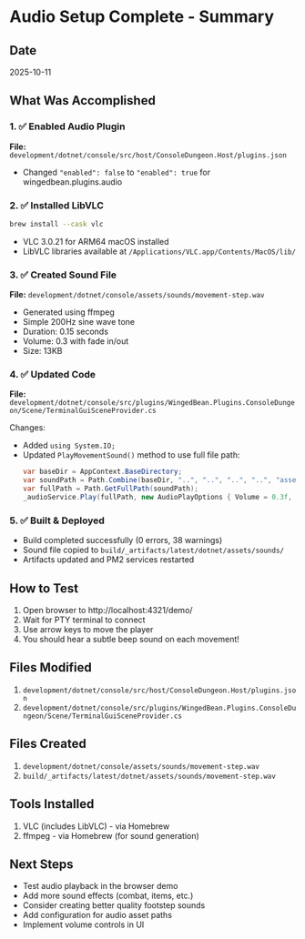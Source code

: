# Audio Setup Complete - Summary

## Date
2025-10-11

## What Was Accomplished

### 1. ✅ Enabled Audio Plugin
**File:** `development/dotnet/console/src/host/ConsoleDungeon.Host/plugins.json`
- Changed `"enabled": false` to `"enabled": true` for wingedbean.plugins.audio

### 2. ✅ Installed LibVLC
```bash
brew install --cask vlc
```
- VLC 3.0.21 for ARM64 macOS installed
- LibVLC libraries available at `/Applications/VLC.app/Contents/MacOS/lib/`

### 3. ✅ Created Sound File
**File:** `development/dotnet/console/assets/sounds/movement-step.wav`
- Generated using ffmpeg
- Simple 200Hz sine wave tone
- Duration: 0.15 seconds
- Volume: 0.3 with fade in/out
- Size: 13KB

### 4. ✅ Updated Code
**File:** `development/dotnet/console/src/plugins/WingedBean.Plugins.ConsoleDungeon/Scene/TerminalGuiSceneProvider.cs`

Changes:
- Added `using System.IO;`
- Updated `PlayMovementSound()` method to use full file path:
  ```csharp
  var baseDir = AppContext.BaseDirectory;
  var soundPath = Path.Combine(baseDir, "..", "..", "..", "..", "assets", "sounds", "movement-step.wav");
  var fullPath = Path.GetFullPath(soundPath);
  _audioService.Play(fullPath, new AudioPlayOptions { Volume = 0.3f, Loop = false });
  ```

### 5. ✅ Built & Deployed
- Build completed successfully (0 errors, 38 warnings)
- Sound file copied to `build/_artifacts/latest/dotnet/assets/sounds/`
- Artifacts updated and PM2 services restarted

## How to Test

1. Open browser to http://localhost:4321/demo/
2. Wait for PTY terminal to connect
3. Use arrow keys to move the player
4. You should hear a subtle beep sound on each movement!

## Files Modified

1. `development/dotnet/console/src/host/ConsoleDungeon.Host/plugins.json`
2. `development/dotnet/console/src/plugins/WingedBean.Plugins.ConsoleDungeon/Scene/TerminalGuiSceneProvider.cs`

## Files Created

1. `development/dotnet/console/assets/sounds/movement-step.wav`
2. `build/_artifacts/latest/dotnet/assets/sounds/movement-step.wav`

## Tools Installed

1. VLC (includes LibVLC) - via Homebrew
2. ffmpeg - via Homebrew (for sound generation)

## Next Steps

- Test audio playback in the browser demo
- Add more sound effects (combat, items, etc.)
- Consider creating better quality footstep sounds
- Add configuration for audio asset paths
- Implement volume controls in UI
